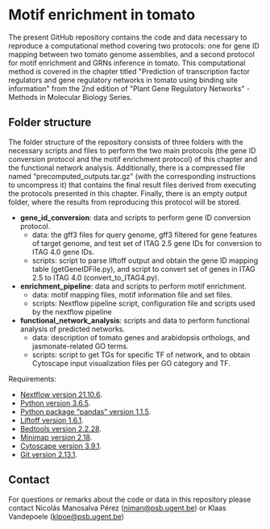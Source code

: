 # Motif enrichment in tomato

The present GitHub repository contains the code and data necessary to reproduce a computational method covering two protocols: one for gene ID mapping between two tomato genome assemblies, and a second protocol for motif enrichment and GRNs inference in tomato. This computational method is covered in the chapter titled "Prediction of transcription factor regulators and gene regulatory networks in tomato using binding site information" from the 2nd edition of "Plant Gene Regulatory Networks" - Methods in Molecular Biology Series.

## **Folder structure**

The folder structure of the repository consists of three folders with the necessary scripts and files to perform the two main protocols (the gene ID conversion protocol and the motif enrichment protocol) of this chapter and the functional network analysis. Additionally, there is a compressed file named “precomputed_outputs.tar.gz” (with the corresponding instructions to uncompress it) that contains the final result files derived from executing the protocols presented in this chapter. Finally, there is an empty output folder, where the results from reproducing this protocol will be stored.

* **gene_id_conversion**: data and scripts to perform gene ID conversion protocol.
  - data: the gff3 files for query genome, gff3 filtered for gene features of target genome, and test set of ITAG 2.5 gene IDs for conversion to ITAG 4.0 gene IDs.
  - scripts: script to parse liftoff output and obtain the gene ID mapping table (getGeneIDFile.py), and script to convert set of genes in ITAG 2.5 to ITAG 4.0 (convert_to_ITAG4.py).
* **enrichment_pipeline**: data and scripts to perform motif enrichment.
  - data: motif mapping files, motif information file and set files.
  - scripts: Nextflow pipeline script, configuration file and scripts used by the nextflow pipeline
* **functional_network_analysis**: scripts and data to perform functional analysis of predicted networks.
  - data: description of tomato genes and arabidopsis orthologs, and jasmonate-related GO terms.
  - scripts: script to get TGs for specific TF of network, and to obtain Cytoscape input visualization files per GO category and TF.

Requirements:

* [Nextflow version 21.10.6](https://www.nextflow.io/).
* [Python version 3.6.5](https://www.python.org/downloads/release/python-365/).
* [Python package “pandas” version 1.1.5](https://pypi.org/project/pandas/1.1.5/).
* [Liftoff version 1.6.1](https://github.com/agshumate/Liftoff).
* [Bedtools version 2.2.28](https://bedtools.readthedocs.io/en/latest/content/history.html#version-2-28-0-23-mar-2019).
* [Minimap version 2.18](https://github.com/lh3/minimap2/releases/tag/v2.18).
* [Cytoscape version 3.9.1](https://cytoscape.org/download.html).
* [Git version 2.13.1](https://github.com/git-guides/install-git).

## **Contact**

For questions or remarks about the code or data in this repository please contact Nicolás Manosalva Pérez (niman@psb.ugent.be) or Klaas Vandepoele (klpoe@psb.ugent.be)
